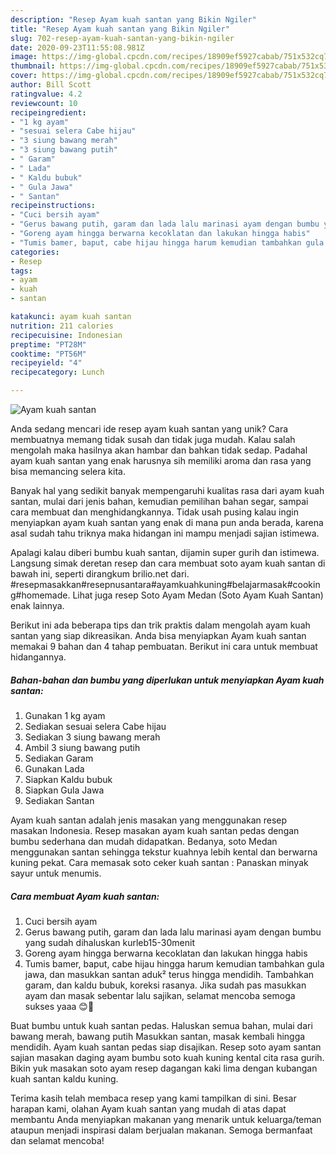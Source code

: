 ```yaml
---
description: "Resep Ayam kuah santan yang Bikin Ngiler"
title: "Resep Ayam kuah santan yang Bikin Ngiler"
slug: 702-resep-ayam-kuah-santan-yang-bikin-ngiler
date: 2020-09-23T11:55:08.981Z
image: https://img-global.cpcdn.com/recipes/18909ef5927cabab/751x532cq70/ayam-kuah-santan-foto-resep-utama.jpg
thumbnail: https://img-global.cpcdn.com/recipes/18909ef5927cabab/751x532cq70/ayam-kuah-santan-foto-resep-utama.jpg
cover: https://img-global.cpcdn.com/recipes/18909ef5927cabab/751x532cq70/ayam-kuah-santan-foto-resep-utama.jpg
author: Bill Scott
ratingvalue: 4.2
reviewcount: 10
recipeingredient:
- "1 kg ayam"
- "sesuai selera Cabe hijau"
- "3 siung bawang merah"
- "3 siung bawang putih"
- " Garam"
- " Lada"
- " Kaldu bubuk"
- " Gula Jawa"
- " Santan"
recipeinstructions:
- "Cuci bersih ayam"
- "Gerus bawang putih, garam dan lada lalu marinasi ayam dengan bumbu yang sudah dihaluskan kurleb15-30menit"
- "Goreng ayam hingga berwarna kecoklatan dan lakukan hingga habis"
- "Tumis bamer, baput, cabe hijau hingga harum kemudian tambahkan gula jawa, dan masukkan santan aduk² terus hingga mendidih. Tambahkan garam, dan kaldu bubuk, koreksi rasanya. Jika sudah pas masukkan ayam dan masak sebentar lalu sajikan, selamat mencoba semoga sukses yaaa 😊🤗"
categories:
- Resep
tags:
- ayam
- kuah
- santan

katakunci: ayam kuah santan 
nutrition: 211 calories
recipecuisine: Indonesian
preptime: "PT28M"
cooktime: "PT56M"
recipeyield: "4"
recipecategory: Lunch

---
```



![Ayam kuah santan](https://img-global.cpcdn.com/recipes/18909ef5927cabab/751x532cq70/ayam-kuah-santan-foto-resep-utama.jpg)

Anda sedang mencari ide resep ayam kuah santan yang unik? Cara membuatnya memang tidak susah dan tidak juga mudah. Kalau salah mengolah maka hasilnya akan hambar dan bahkan tidak sedap. Padahal ayam kuah santan yang enak harusnya sih memiliki aroma dan rasa yang bisa memancing selera kita.

Banyak hal yang sedikit banyak mempengaruhi kualitas rasa dari ayam kuah santan, mulai dari jenis bahan, kemudian pemilihan bahan segar, sampai cara membuat dan menghidangkannya. Tidak usah pusing kalau ingin menyiapkan ayam kuah santan yang enak di mana pun anda berada, karena asal sudah tahu triknya maka hidangan ini mampu menjadi sajian istimewa.

Apalagi kalau diberi bumbu kuah santan, dijamin super gurih dan istimewa. Langsung simak deretan resep dan cara membuat soto ayam kuah santan di bawah ini, seperti dirangkum brilio.net dari. #resepmasakkan#resepnusantara#ayamkuahkuning#belajarmasak#cooking#homemade. Lihat juga resep Soto Ayam Medan (Soto Ayam Kuah Santan) enak lainnya.


Berikut ini ada beberapa tips dan trik praktis dalam mengolah ayam kuah santan yang siap dikreasikan. Anda bisa menyiapkan Ayam kuah santan memakai 9 bahan dan 4 tahap pembuatan. Berikut ini cara untuk membuat hidangannya.

<!--inarticleads1-->

##### Bahan-bahan dan bumbu yang diperlukan untuk menyiapkan Ayam kuah santan:

1. Gunakan 1 kg ayam
1. Sediakan sesuai selera Cabe hijau
1. Sediakan 3 siung bawang merah
1. Ambil 3 siung bawang putih
1. Sediakan  Garam
1. Gunakan  Lada
1. Siapkan  Kaldu bubuk
1. Siapkan  Gula Jawa
1. Sediakan  Santan


Ayam kuah santan adalah jenis masakan yang menggunakan resep masakan Indonesia. Resep masakan ayam kuah santan pedas dengan bumbu sederhana dan mudah didapatkan. Bedanya, soto Medan menggunakan santan sehingga tekstur kuahnya lebih kental dan berwarna kuning pekat. Cara memasak soto ceker kuah santan : Panaskan minyak sayur untuk menumis. 

<!--inarticleads2-->

##### Cara membuat Ayam kuah santan:

1. Cuci bersih ayam
1. Gerus bawang putih, garam dan lada lalu marinasi ayam dengan bumbu yang sudah dihaluskan kurleb15-30menit
1. Goreng ayam hingga berwarna kecoklatan dan lakukan hingga habis
1. Tumis bamer, baput, cabe hijau hingga harum kemudian tambahkan gula jawa, dan masukkan santan aduk² terus hingga mendidih. Tambahkan garam, dan kaldu bubuk, koreksi rasanya. Jika sudah pas masukkan ayam dan masak sebentar lalu sajikan, selamat mencoba semoga sukses yaaa 😊🤗


Buat bumbu untuk kuah santan pedas. Haluskan semua bahan, mulai dari bawang merah, bawang putih Masukkan santan, masak kembali hingga mendidih. Ayam kuah santan pedas siap disajikan. Resep soto ayam santan sajian masakan daging ayam bumbu soto kuah kuning kental cita rasa gurih. Bikin yuk masakan soto ayam resep dagangan kaki lima dengan kubangan kuah santan kaldu kuning. 

Terima kasih telah membaca resep yang kami tampilkan di sini. Besar harapan kami, olahan Ayam kuah santan yang mudah di atas dapat membantu Anda menyiapkan makanan yang menarik untuk keluarga/teman ataupun menjadi inspirasi dalam berjualan makanan. Semoga bermanfaat dan selamat mencoba!
